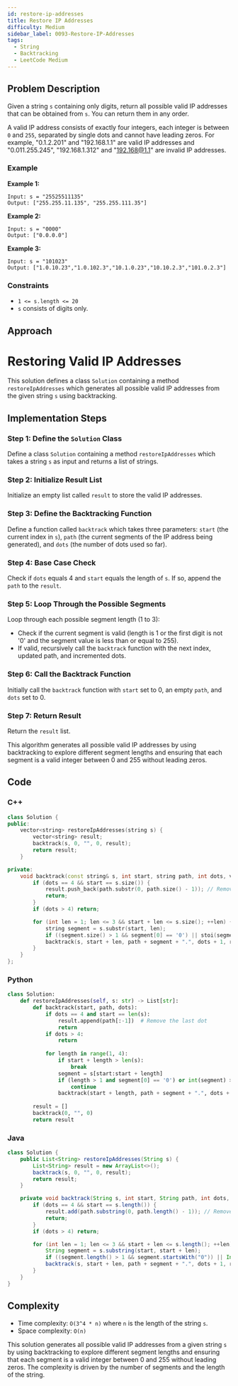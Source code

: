```yaml
---
id: restore-ip-addresses
title: Restore IP Addresses
difficulty: Medium
sidebar_label: 0093-Restore-IP-Addresses
tags:
  - String
  - Backtracking
  - LeetCode Medium
---
```


## Problem Description
Given a string `s` containing only digits, return all possible valid IP addresses that can be obtained from `s`. You can return them in any order.

A valid IP address consists of exactly four integers, each integer is between `0` and `255`, separated by single dots and cannot have leading zeros. For example, "0.1.2.201" and "192.168.1.1" are valid IP addresses and "0.011.255.245", "192.168.1.312" and "192.168@1.1" are invalid IP addresses.

### Example
**Example 1:**
```plaintext
Input: s = "25525511135"
Output: ["255.255.11.135", "255.255.111.35"]
```
**Example 2:**
```plaintext
Input: s = "0000"
Output: ["0.0.0.0"]
```
**Example 3:**
```plaintext
Input: s = "101023"
Output: ["1.0.10.23","1.0.102.3","10.1.0.23","10.10.2.3","101.0.2.3"]
```

### Constraints
- `1 <= s.length <= 20`
- `s` consists of digits only.

## Approach

# Restoring Valid IP Addresses

This solution defines a class `Solution` containing a method `restoreIpAddresses` which generates all possible valid IP addresses from the given string `s` using backtracking.

## Implementation Steps

### Step 1: Define the `Solution` Class

Define a class `Solution` containing a method `restoreIpAddresses` which takes a string `s` as input and returns a list of strings.

### Step 2: Initialize Result List

Initialize an empty list called `result` to store the valid IP addresses.

### Step 3: Define the Backtracking Function

Define a function called `backtrack` which takes three parameters: `start` (the current index in `s`), `path` (the current segments of the IP address being generated), and `dots` (the number of dots used so far).

### Step 4: Base Case Check

Check if `dots` equals 4 and `start` equals the length of `s`. If so, append the `path` to the `result`.

### Step 5: Loop Through the Possible Segments

Loop through each possible segment length (1 to 3):
  - Check if the current segment is valid (length is 1 or the first digit is not '0' and the segment value is less than or equal to 255).
  - If valid, recursively call the `backtrack` function with the next index, updated path, and incremented dots.

### Step 6: Call the Backtrack Function

Initially call the `backtrack` function with `start` set to 0, an empty `path`, and `dots` set to 0.

### Step 7: Return Result

Return the `result` list.

This algorithm generates all possible valid IP addresses by using backtracking to explore different segment lengths and ensuring that each segment is a valid integer between 0 and 255 without leading zeros.

## Code

### C++
```cpp
class Solution {
public:
    vector<string> restoreIpAddresses(string s) {
        vector<string> result;
        backtrack(s, 0, "", 0, result);
        return result;
    }

private:
    void backtrack(const string& s, int start, string path, int dots, vector<string>& result) {
        if (dots == 4 && start == s.size()) {
            result.push_back(path.substr(0, path.size() - 1)); // Remove the last dot
            return;
        }
        if (dots > 4) return;

        for (int len = 1; len <= 3 && start + len <= s.size(); ++len) {
            string segment = s.substr(start, len);
            if ((segment.size() > 1 && segment[0] == '0') || stoi(segment) > 255) continue;
            backtrack(s, start + len, path + segment + ".", dots + 1, result);
        }
    }
};
```

### Python
```python
class Solution:
    def restoreIpAddresses(self, s: str) -> List[str]:
        def backtrack(start, path, dots):
            if dots == 4 and start == len(s):
                result.append(path[:-1])  # Remove the last dot
                return
            if dots > 4:
                return
            
            for length in range(1, 4):
                if start + length > len(s):
                    break
                segment = s[start:start + length]
                if (length > 1 and segment[0] == '0') or int(segment) > 255:
                    continue
                backtrack(start + length, path + segment + ".", dots + 1)
        
        result = []
        backtrack(0, "", 0)
        return result
```

### Java
```java
class Solution {
    public List<String> restoreIpAddresses(String s) {
        List<String> result = new ArrayList<>();
        backtrack(s, 0, "", 0, result);
        return result;
    }

    private void backtrack(String s, int start, String path, int dots, List<String> result) {
        if (dots == 4 && start == s.length()) {
            result.add(path.substring(0, path.length() - 1)); // Remove the last dot
            return;
        }
        if (dots > 4) return;

        for (int len = 1; len <= 3 && start + len <= s.length(); ++len) {
            String segment = s.substring(start, start + len);
            if ((segment.length() > 1 && segment.startsWith("0")) || Integer.parseInt(segment) > 255) continue;
            backtrack(s, start + len, path + segment + ".", dots + 1, result);
        }
    }
}
```

## Complexity
- Time complexity: `O(3^4 * n)` where `n` is the length of the string `s`.
- Space complexity: `O(n)`

This solution generates all possible valid IP addresses from a given string `s` by using backtracking to explore different segment lengths and ensuring that each segment is a valid integer between 0 and 255 without leading zeros. The complexity is driven by the number of segments and the length of the string.